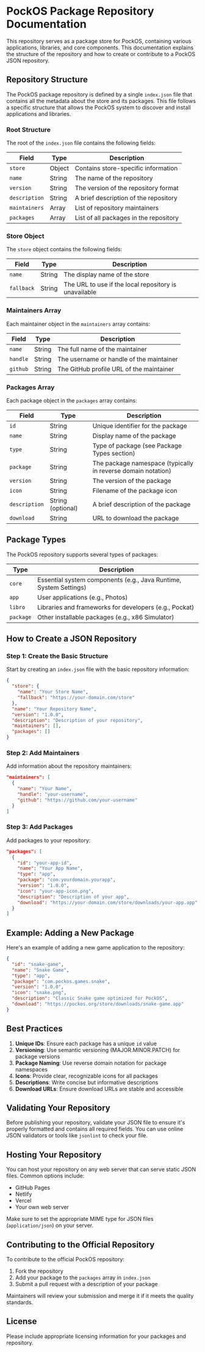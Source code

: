 # PockOS Package Repository Documentation

This repository serves as a package store for PockOS, containing various applications, libraries, and core components. This documentation explains the structure of the repository and how to create or contribute to a PockOS JSON repository.

## Repository Structure

The PockOS package repository is defined by a single `index.json` file that contains all the metadata about the store and its packages. This file follows a specific structure that allows the PockOS system to discover and install applications and libraries.

### Root Structure

The root of the `index.json` file contains the following fields:

| Field | Type | Description |
|-------|------|-------------|
| `store` | Object | Contains store-specific information |
| `name` | String | The name of the repository |
| `version` | String | The version of the repository format |
| `description` | String | A brief description of the repository |
| `maintainers` | Array | List of repository maintainers |
| `packages` | Array | List of all packages in the repository |

### Store Object

The `store` object contains the following fields:

| Field | Type | Description |
|-------|------|-------------|
| `name` | String | The display name of the store |
| `fallback` | String | The URL to use if the local repository is unavailable |

### Maintainers Array

Each maintainer object in the `maintainers` array contains:

| Field | Type | Description |
|-------|------|-------------|
| `name` | String | The full name of the maintainer |
| `handle` | String | The username or handle of the maintainer |
| `github` | String | The GitHub profile URL of the maintainer |

### Packages Array

Each package object in the `packages` array contains:

| Field | Type | Description |
|-------|------|-------------|
| `id` | String | Unique identifier for the package |
| `name` | String | Display name of the package |
| `type` | String | Type of package (see Package Types section) |
| `package` | String | The package namespace (typically in reverse domain notation) |
| `version` | String | The version of the package |
| `icon` | String | Filename of the package icon |
| `description` | String (optional) | A brief description of the package |
| `download` | String | URL to download the package |

## Package Types

The PockOS repository supports several types of packages:

| Type | Description |
|------|-------------|
| `core` | Essential system components (e.g., Java Runtime, System Settings) |
| `app` | User applications (e.g., Photos) |
| `libro` | Libraries and frameworks for developers (e.g., Pockat) |
| `package` | Other installable packages (e.g., x86 Simulator) |

## How to Create a JSON Repository

### Step 1: Create the Basic Structure

Start by creating an `index.json` file with the basic repository information:

```json
{
  "store": {
    "name": "Your Store Name",
    "fallback": "https://your-domain.com/store"
  },
  "name": "Your Repository Name",
  "version": "1.0.0",
  "description": "Description of your repository",
  "maintainers": [],
  "packages": []
}
```

### Step 2: Add Maintainers

Add information about the repository maintainers:

```json
"maintainers": [
  {
    "name": "Your Name",
    "handle": "your-username",
    "github": "https://github.com/your-username"
  }
]
```

### Step 3: Add Packages

Add packages to your repository:

```json
"packages": [
  {
    "id": "your-app-id",
    "name": "Your App Name",
    "type": "app",
    "package": "com.yourdomain.yourapp",
    "version": "1.0.0",
    "icon": "your-app-icon.png",
    "description": "Description of your app",
    "download": "https://your-domain.com/store/downloads/your-app.app"
  }
]
```

## Example: Adding a New Package

Here's an example of adding a new game application to the repository:

```json
{
  "id": "snake-game",
  "name": "Snake Game",
  "type": "app",
  "package": "com.pockos.games.snake",
  "version": "1.0.0",
  "icon": "snake.png",
  "description": "Classic Snake game optimized for PockOS",
  "download": "https://pockos.org/store/downloads/snake-game.app"
}
```

## Best Practices

1. **Unique IDs**: Ensure each package has a unique `id` value
2. **Versioning**: Use semantic versioning (MAJOR.MINOR.PATCH) for package versions
3. **Package Naming**: Use reverse domain notation for package namespaces
4. **Icons**: Provide clear, recognizable icons for all packages
5. **Descriptions**: Write concise but informative descriptions
6. **Download URLs**: Ensure download URLs are stable and accessible

## Validating Your Repository

Before publishing your repository, validate your JSON file to ensure it's properly formatted and contains all required fields. You can use online JSON validators or tools like `jsonlint` to check your file.

## Hosting Your Repository

You can host your repository on any web server that can serve static JSON files. Common options include:

- GitHub Pages
- Netlify
- Vercel
- Your own web server

Make sure to set the appropriate MIME type for JSON files (`application/json`) on your server.

## Contributing to the Official Repository

To contribute to the official PockOS repository:

1. Fork the repository
2. Add your package to the `packages` array in `index.json`
3. Submit a pull request with a description of your package

Maintainers will review your submission and merge it if it meets the quality standards.

## License

Please include appropriate licensing information for your packages and repository.
